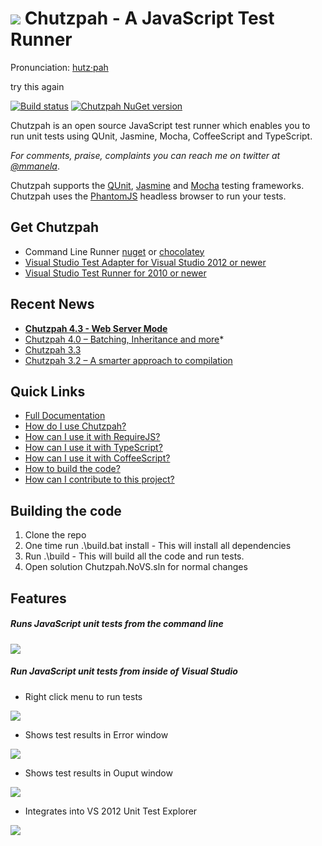 # ![](https://raw.githubusercontent.com/mmanela/chutzpah/master/doc/images/chetTimesSmall.png) Chutzpah - A JavaScript Test Runner
Pronunciation: [hutz·pah](http://www.thefreedictionary.com/chutzpah)


try this again


[![Build status](https://ci.appveyor.com/api/projects/status/n8oxcg49ehp3w83o/branch/master?svg=true)](https://ci.appveyor.com/project/mmanela/chutzpah/branch/master) [![Chutzpah NuGet version](https://img.shields.io/nuget/v/Chutzpah.svg)](https://www.nuget.org/packages/Chutzpah/)

Chutzpah is an open source JavaScript test runner which enables you to run unit tests using QUnit, Jasmine, Mocha, CoffeeScript and TypeScript.

_For comments, praise, complaints you can reach me on twitter at [@mmanela](http://twitter.com/mmanela)_.

Chutzpah supports the [QUnit](http://docs.jquery.com/QUnit), [Jasmine](http://pivotal.github.com/jasmine/) and [Mocha](http://mochajs.org/) testing frameworks. 
Chutzpah uses the [PhantomJS](http://www.phantomjs.org/) headless browser to run your tests.


## Get Chutzpah

* Command Line Runner [nuget](https://www.nuget.org/packages/Chutzpah) or [chocolatey](http://chocolatey.org/packages/chutzpah)
* [Visual Studio Test Adapter for Visual Studio 2012 or newer](http://visualstudiogallery.msdn.microsoft.com/f8741f04-bae4-4900-81c7-7c9bfb9ed1fe)
* [Visual Studio Test Runner for 2010 or newer](http://visualstudiogallery.msdn.microsoft.com/71a4e9bd-f660-448f-bd92-f5a65d39b7f0)


## Recent News

* **[Chutzpah 4.3 - Web Server Mode](http://matthewmanela.com/blog/chutzpah-4-3-0-web-server-mode/)**
* [Chutzpah 4.0 – Batching, Inheritance and more](http://matthewmanela.com/blog/chutzpah-4-0-batching-inheritance-and-more/)*
* [Chutzpah 3.3](http://matthewmanela.com/blog/chutzpah-3-3-0/)
* [Chutzpah 3.2 – A smarter approach to compilation](http://matthewmanela.com/blog/chutzpah-3-2-a-smarter-approach-to-compilation/)


## Quick Links
* [Full Documentation](https://github.com/mmanela/chutzpah/wiki)
* [How do I use Chutzpah?](https://github.com/mmanela/chutzpah/wiki/Running-JavaScript-tests-with-Chutzpah)
* [How can I use it with RequireJS?](https://github.com/mmanela/chutzpah/wiki/Running-RequireJS-unit-tests)
* [How can I use it with TypeScript?](https://github.com/mmanela/chutzpah/wiki/Running-Unit-Tests-written-in-TypeScript)
* [How can I use it with CoffeeScript?](https://github.com/mmanela/chutzpah/wiki/Running-Unit-Tests-written-in-CoffeeScript)
* [How to build the code?](https://github.com/mmanela/chutzpah/wiki/building-and-running-the-code)
* [How can I contribute to this project?](https://github.com/mmanela/chutzpah/wiki/contributing-to-chutzpah)

## Building the code
1. Clone the repo
2. One time run .\build.bat install - This will install all dependencies
3. Run .\build - This will build all the code and run tests.
4. Open solution Chutzpah.NoVS.sln for normal changes

## Features

##### Runs JavaScript unit tests from the command line
  
 ![](https://raw.githubusercontent.com/mmanela/chutzpah/master/doc/images/commandLine.png)



##### Run JavaScript unit tests from inside of Visual Studio

* Right click menu to run tests
  
 ![](https://raw.githubusercontent.com/mmanela/chutzpah/master/doc/images/contextmenu_debugger.png)


* Shows test results in Error window
  
 ![](https://raw.githubusercontent.com/mmanela/chutzpah/master/doc/images/errorWindow.png)


* Shows test results in Ouput window
  
![](https://raw.githubusercontent.com/mmanela/chutzpah/master/doc/images/outputWindow.png)


* Integrates into VS 2012 Unit Test Explorer
  
 ![](https://raw.githubusercontent.com/mmanela/chutzpah/master/doc/images/UnitTestExplorer.png)
